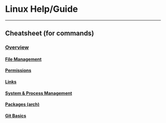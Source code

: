 # Linux Help/Guide
 
***

## Cheatsheet (for commands)

### [Overview](https://github.com/mthyuu/linux/blob/8915107cc8b0ecaa95cb9b25d3c6922ecea0c3d6/cheatsheet/commands-overview.txt)

#### [File Management](https://github.com/mthyuu/linux/blob/8915107cc8b0ecaa95cb9b25d3c6922ecea0c3d6/cheatsheet/files.txt)

#### [Permissions](https://github.com/mthyuu/linux/blob/8915107cc8b0ecaa95cb9b25d3c6922ecea0c3d6/cheatsheet/perms.txt)

#### [Links](https://github.com/mthyuu/linux/blob/8915107cc8b0ecaa95cb9b25d3c6922ecea0c3d6/cheatsheet/links.txt)

#### [System & Process Management](https://github.com/mthyuu/linux/blob/8915107cc8b0ecaa95cb9b25d3c6922ecea0c3d6/cheatsheet/system.txt)

#### [Packages (arch)](https://github.com/mthyuu/linux/blob/8915107cc8b0ecaa95cb9b25d3c6922ecea0c3d6/cheatsheet/packages.txt)

#### [Git Basics](https://github.com/mthyuu/linux/blob/8915107cc8b0ecaa95cb9b25d3c6922ecea0c3d6/cheatsheet/git.txt)
 
